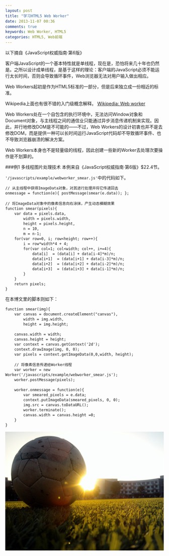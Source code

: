 ```yaml
---
layout: post
title: "学习HTML5 Web Worker"
date: 2013-11-07 00:36
comments: true
keywords: Web Worker, HTML5
categories: HTML5, Web前端
---
```

以下摘自《JavaScript权威指南·第6版》

客户端JavaScript的一个基本特性就是单线程，现在是，恐怕将来几十年也仍然是。之所以设计成单线程，是基于这样的理论：客户端的JavaScript必须不能运行太长时间，否则会导致循环事件，Web浏览器无法对用户输入做出相应。

Web Workers起初是作为HTML5标准的一部分，但是后来独立成一份相近的标准。

Wikipedia上面也有很不错的入门级概念解释。 [Wikipedia: Web worker](http://en.wikipedia.org/wiki/Web_worker)

Web Workers处在一个自包含的执行环境中，无法访问Window对象和Document对象，与主线程之间的通信业只能通过异步消息传递机制来实现。因此，并行地修改DOM是不可能的——不过，Web Workers的设计初衷也并不是去修改DOM，而是提供一种可以长时间运行JavaScript代码却不导致循环事件、也不导致浏览器崩溃的解决方案。

Web Workers本身也不是轻量级的线程，因此创建一些新的Worker去处理次要操作是不划算的。
<!-- more -->

<script type="text/javascript">
	function smear(img){
		var canvas = document.createElement("canvas"),
			width = img.width,
			height = img.height;

		canvas.width = width;
		canvas.height = height;
		var context = canvas.getContext('2d');			
		context.drawImage(img, 0, 0);
		var pixels = context.getImageData(0,0,width, height);

		// 将像素信息传递给Worker线程
		var worker = new Worker('/javascripts/example/webworker_smear.js');
		worker.postMessage(pixels);

		worker.onmessage = function(e){
			var smeared_pixels = e.data;
			context.putImageData(smeared_pixels, 0, 0);
			img.src = canvas.toDataURL();
			worker.terminate();
			canvas.width = canvas.height =0;
		}
	}
</script>

###例1 多线程图片处理技术
本例来自《JavaScript权威指南·第6版》$22.4节。

`'/javascripts/example/webworker_smear.js'`中的代码如下。

	// 从主线程中获得ImageData对象，对其进行处理并将它传递回去
	onmessage = function(e){ postMessage(smear(e.data)); };

	// 将ImageData对象中的像素信息向右涂抹，产生动态模糊效果
	function smear(pixels){
		var data = pixels.data,
			width = pixels.width,
			height = pixels.height,
			n = 10, 
			m = n-1;		
		for(var row=0, i; row<height; row++){
			i = row*width*4 + 4;
			for(var col=1; col<width; col++, i+=4){
				data[i]  = (data[i] + data[i-4]*m)/n;
				data[i+1]  = (data[i+1] + data[i-3]*m)/n;
				data[i+2]  = (data[i+2] + data[i-2]*m)/n;
				data[i+3]  = (data[i+3] + data[i-1]*m)/n;
			}
		}		
		return pixels;
	}

在本博文里的脚本则如下：

	function smear(img){
		var canvas = document.createElement("canvas"),
			width = img.width,
			height = img.height;

		canvas.width = width;
		canvas.height = height;
		var context = canvas.getContext('2d');			
		context.drawImage(img, 0, 0);
		var pixels = context.getImageData(0,0,width, height);

		// 将像素信息传递给Worker线程
		var worker = new Worker('/javascripts/example/webworker_smear.js');
		worker.postMessage(pixels);

		worker.onmessage = function(e){
			var smeared_pixels = e.data;
			context.putImageData(smeared_pixels, 0, 0);
			img.src = canvas.toDataURL();
			worker.terminate();
			canvas.width = canvas.height =0;
		}
	}

<img src="/images/blog/football.jpg" onclick="smear(this)" title="单击以运行worker线程" />


